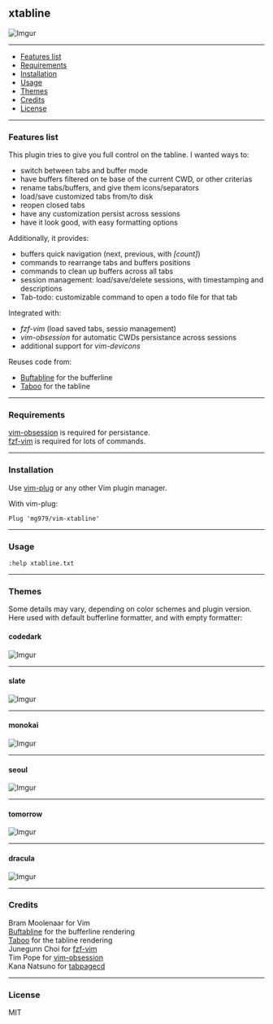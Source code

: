 ## xtabline

![Imgur](https://i.imgur.com/yU6qbU5.gif)

----------------------------------------------------------------------------

* [Features list](#features-list)
* [Requirements](#requirements)
* [Installation](#installation)
* [Usage](#usage)
* [Themes](#themes)
* [Credits](#credits)
* [License](#license)

----------------------------------------------------------------------------
 
### Features list

This plugin tries to give you full control on the tabline. I wanted ways to:

* switch between tabs and buffer mode
* have buffers filtered on te base of the current CWD, or other criterias
* rename tabs/buffers, and give them icons/separators
* load/save customized tabs from/to disk
* reopen closed tabs
* have any customization persist across sessions
* have it look good, with easy formatting options

Additionally, it provides:

* buffers quick navigation (next, previous, with *[count]*)
* commands to rearrange tabs and buffers positions
* commands to clean up buffers across all tabs
* session management: load/save/delete sessions, with timestamping and descriptions
* Tab-todo: customizable command to open a todo file for that tab

Integrated with:

* *fzf-vim* (load saved tabs, sessio management)
* *vim-obsession* for automatic CWDs persistance across sessions
* additional support for *vim-devicons*

Reuses code from:

* [Buftabline](https://github.com/ap/vim-buftabline) for the bufferline
* [Taboo](https://github.com/gcmt/taboo.vim) for the tabline

----------------------------------------------------------------------------
 
### Requirements

[vim-obsession](https://github.com/tpope/vim-obsession) is required for persistance.  
[fzf-vim](https://github.com/junegunn/fzf.vim) is required for lots of commands.  

----------------------------------------------------------------------------
 
### Installation

Use [vim-plug](https://github.com/junegunn/vim-plug) or any other Vim plugin manager.

With vim-plug:

    Plug 'mg979/vim-xtabline'

----------------------------------------------------------------------------
 
### Usage

`:help xtabline.txt`

----------------------------------------------------------------------------
 

### Themes

Some details may vary, depending on color schemes and plugin version.
Here used with default bufferline formatter, and with empty formatter:

#### codedark
 
![Imgur](https://i.imgur.com/GY7Dxph.gif)
 
----------------------------------------------------------------------------
 
#### slate
 
![Imgur](https://i.imgur.com/ph3pRE4.gif)
 
----------------------------------------------------------------------------
 
#### monokai
 
![Imgur](https://i.imgur.com/9jEi0SH.gif)
 
----------------------------------------------------------------------------
 
#### seoul
 
![Imgur](https://i.imgur.com/jlhZGNc.gif)
 
----------------------------------------------------------------------------
 
#### tomorrow
 
![Imgur](https://i.imgur.com/zNAAPtT.gif)
 
----------------------------------------------------------------------------
 
#### dracula
 
![Imgur](https://i.imgur.com/orsM1bK.gif)
 


----------------------------------------------------------------------------
 

### Credits

Bram Moolenaar for Vim  
[Buftabline](https://github.com/ap/vim-buftabline) for the bufferline rendering  
[Taboo](https://github.com/gcmt/taboo.vim) for the tabline rendering  
Junegunn Choi for [fzf-vim](https://github.com/junegunn/fzf.vim)  
Tim Pope for [vim-obsession](https://github.com/tpope/vim-obsession)  
Kana Natsuno for [tabpagecd](https://github.com/kana/vim-tabpagecd)  

----------------------------------------------------------------------------
 
### License

MIT


